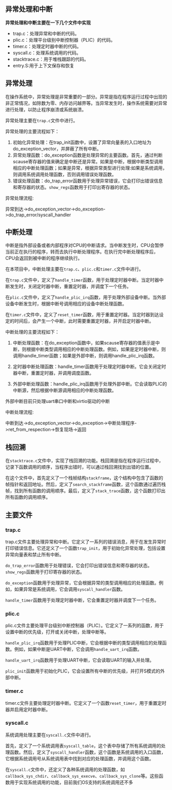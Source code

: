 ## 异常处理和中断

**异常处理和中断主要在一下几个文件中实现**

- trap.c：处理异常和中断的代码。
- plic.c：处理平台级别中断控制器（PLIC）的代码。
- timer.c：处理定时器中断的代码。
- syscall.c：处理系统调用的代码。
- stacktrace.c：用于堆栈跟踪的代码。
- entry.S:用于上下文保存和恢复

## 异常处理

在操作系统中，异常处理是非常重要的一部分。异常是指在程序运行过程中出现的非正常情况，如除数为零、内存访问越界等。当异常发生时，操作系统需要对异常进行处理，以防止程序崩溃或系统崩溃。

异常处理主要在`trap.c`文件中进行。

异常处理的主要流程如下：

1. 初始化异常处理：在trap_init函数中，设置了异常向量表的入口地址为do_exception_vector，并屏蔽了所有中断。
2. 异常处理函数：do_exception函数是处理异常的主要函数。首先，通过判断scause寄存器的值来确定是中断还是异常。如果是中断，根据中断类型调用相应的中断处理函数；如果是异常，根据异常类型进行处理:如果是系统调用，则调用系统调用处理函数，否则调用错误处理函数。
3. 错误处理函数：do_trap_error函数用于处理异常错误，它会打印出错误信息和寄存器的状态。`show_regs`函数用于打印出寄存器的状态。

异常处理流程:

异常到达->do_exception_vector->do_exception->do_trap_error/syscall_handler



## 中断处理

中断是指外部设备或者内部程序对CPU的中断请求。当中断发生时，CPU会暂停当前正在执行的程序，转而去执行中断处理程序。在执行完中断处理程序后，CPU会返回到被中断的程序继续执行。

在本项目中，中断处理主要在`trap.c`、`plic.c`和`timer.c`文件中进行。

在`trap.c`文件中，定义了`handle_timer`函数，用于处理定时器中断。当定时器中断发生时，关闭定时器中断，重置定时器，并调度下一个任务。

在`plic.c`文件中，定义了`handle_plic_irq`函数，用于处理外部设备中断。当外部设备中断发生时，根据中断号调用相应的设备中断处理函数。

在`timer.c`文件中，定义了`reset_timer`函数，用于重置定时器。当定时器到达设定的时间后，会产生一个中断，此时需要重置定时器，并开启定时器中断。

中断处理的主要流程如下：

1. 中断处理函数：在do_exception函数中，如果scause寄存器的值表示是中断，则根据中断类型调用相应的中断处理函数。例如，如果是定时器中断，则调用handle_timer函数；如果是外部中断，则调用handle_plic_irq函数。

2. 定时器中断处理函数：handle_timer函数用于处理定时器中断。它会关闭定时器中断，重置定时器，并调用调度函数。

3. 外部中断处理函数：handle_plic_irq函数用于处理外部中断。它会读取PLIC的中断源，然后根据中断源调用相应的中断处理函数。

外部中断目前只处理uart串口中断和virtio驱动的中断

中断处理流程:

中断到达->do_exception_vector->do_exception->中断处理程序->ret_from_respection->恢复现场->返回



## 栈回溯

在`stacktrace.c`文件中，实现了栈回溯的功能。栈回溯是指在程序运行过程中，记录下函数调用的顺序，当程序出错时，可以通过栈回溯找到出错的位置。

在这个文件中，首先定义了一个栈帧结构`stackframe`，这个结构中包含了函数的帧指针和返回地址。然后，定义了`search_stackframe`函数，这个函数通过遍历栈帧，找到所有函数的调用顺序。最后，定义了`stack_trace`函数，这个函数打印出所有函数的调用顺序。



## 主要文件

### trap.c

trap.c文件主要处理异常和中断。它定义了一系列的错误消息，用于在发生异常时打印错误信息。它还定义了一个函数`trap_init`，用于初始化异常处理，包括设置异常向量表和禁止所有中断。

`do_trap_error`函数用于处理错误，它会打印出错误信息和寄存器的状态。`show_regs`函数用于打印寄存器的状态。

`do_exception`函数用于处理异常，它会根据异常的类型调用相应的处理函数。例如，如果异常是系统调用，它会调用`syscall_handler`函数。

`handle_timer`函数用于处理定时器中断，它会重置定时器并调度下一个任务。



### plic.c

plic.c文件主要处理平台级别中断控制器（PLIC）。它定义了一系列的函数，用于设置中断的优先级，打开或关闭中断，处理中断等。

`handle_plic_irq`函数用于处理PLIC中断，它会根据中断的类型调用相应的处理函数。例如，如果中断是UART中断，它会调用`handle_uart_irq`函数。

`handle_uart_irq`函数用于处理UART中断，它会读取UART的输入并处理。

`plic_init`函数用于初始化PLIC，它会设置所有中断的优先级，并打开S模式的外部中断。



### timer.c

timer.c文件主要处理定时器中断。它定义了一个函数`reset_timer`，用于重置定时器并启用定时器中断。



### syscall.c

系统调用处理主要在`syscall.c`文件中进行。

首先，定义了一个系统调用表`syscall_table`，这个表中存储了所有系统调用的处理函数。然后，定义了`syscall_handler`函数，这个函数是系统调用的入口函数，它根据系统调用号从系统调用表中找到对应的处理函数，并调用这个函数。

在`syscall.c`文件中，还定义了各种系统调用的处理函数，如`callback_sys_chdir`、`callback_sys_execve`、`callback_sys_clone`等。这些函数用于实现系统调用的功能，目前我们OS支持的系统调用还不多